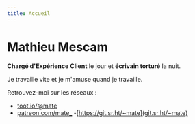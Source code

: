 ```yaml
---
title: Accueil
---
```

# Mathieu Mescam

**Chargé d'Expérience Client** le jour et **écrivain torturé** la nuit. 

Je travaille vite et je m'amuse quand je travaille.

Retrouvez-moi sur les réseaux : 

- [toot.io/@mate](https://toot.io/@mate)
- [patreon.com/mate_](https://www.patreon.com/mate_)
-[https://git.sr.ht/~mate](git.sr.ht/~mate)